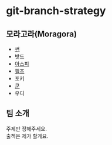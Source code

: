 # git-branch-strategy

## 모라고라(Moragora)

- [썬](sun.md)
- 밧드
- [아스피](Azpi.md)
- [필즈](Philz.md)
- 포키
- [쿤](kun.md)
- 우디

## 팀 소개

주제만 정해주세요.  
출첵은 제가 할게요.
